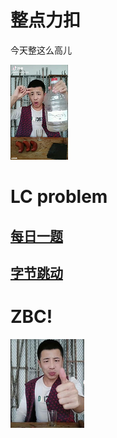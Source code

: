 # 整点力扣
今天整这么高儿

![img](img/birdvoltga.png)


# LC problem  

## [每日一题](everyday.md)

## [字节跳动](bytedance.md)



# ZBC!

![img](img/zbc.png)
